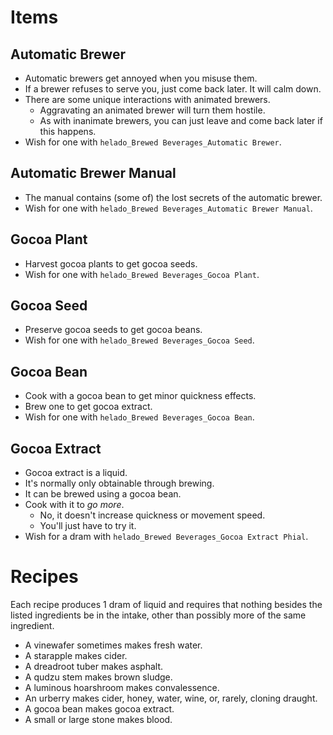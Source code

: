 # Items

## Automatic Brewer

- Automatic brewers get annoyed when you misuse them.
- If a brewer refuses to serve you, just come back later. It will calm down.
- There are some unique interactions with animated brewers.
    - Aggravating an animated brewer will turn them hostile.
    - As with inanimate brewers, you can just leave and come back later if this happens.
- Wish for one with `helado_Brewed Beverages_Automatic Brewer`.

## Automatic Brewer Manual

- The manual contains (some of) the lost secrets of the automatic brewer.
- Wish for one with `helado_Brewed Beverages_Automatic Brewer Manual`.

## Gocoa Plant

- Harvest gocoa plants to get gocoa seeds.
- Wish for one with `helado_Brewed Beverages_Gocoa Plant`.

## Gocoa Seed

- Preserve gocoa seeds to get gocoa beans.
- Wish for one with `helado_Brewed Beverages_Gocoa Seed`.

## Gocoa Bean

- Cook with a gocoa bean to get minor quickness effects.
- Brew one to get gocoa extract.
- Wish for one with `helado_Brewed Beverages_Gocoa Bean`.

## Gocoa Extract

- Gocoa extract is a liquid.
- It's normally only obtainable through brewing.
- It can be brewed using a gocoa bean.
- Cook with it to *go more*.
    - No, it doesn't increase quickness or movement speed.
    - You'll just have to try it.
- Wish for a dram with `helado_Brewed Beverages_Gocoa Extract Phial`.

# Recipes

Each recipe produces 1 dram of liquid and requires that nothing besides the listed ingredients be in the intake, other than possibly more of the same ingredient.

- A vinewafer sometimes makes fresh water.
- A starapple makes cider.
- A dreadroot tuber makes asphalt.
- A qudzu stem makes brown sludge.
- A luminous hoarshroom makes convalessence.
- An urberry makes cider, honey, water, wine, or, rarely, cloning draught.
- A gocoa bean makes gocoa extract.
- A small or large stone makes blood.
